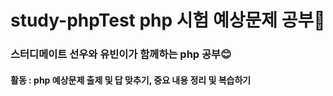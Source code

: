 # study-phpTest php 시험 예상문제 공부💙 <br>
<h3> 스터디메이트 선우와 유빈이가 함께하는 php 공부😊 </h3>
<h4> 활동 : php 예상문제 출제 및 답 맞추기, 중요 내용 정리 및 복습하기 </h4>
